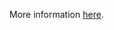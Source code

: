 More information [here](https://docs.prismacloud.io/en/enterprise-edition/policy-reference/aws-policies/aws-general-policies/ensure-aws-config-recorder-is-enabled-to-record-all-supported-resources).
